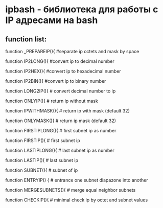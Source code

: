 # ipbash  - библиотека для работы с  IP  адресами на  bash

## function list: 

function _PREPAREIP(){ #separate ip octets and mask by space

function IP2LONG(){ #convert ip to decimal number

function IP2HEX(){ #convert ip to hexadecimal number

function IP2BIN(){ #convert ip to binary number

function LONG2IP(){ # convert decimal number to ip

function ONLYIP(){ # return ip without mask

function IPWITHMASK(){ # return ip with mask (default 32)

function ONLYMASK(){ # return ip mask (default 32)

function FIRSTIPLONG(){ # first subnet ip as number

function FIRSTIP(){ # first subnet ip

function LASTIPLONG(){ # last subnet ip as number

function LASTIP(){ # last subnet ip

function SUBNET(){ # subnet of ip

function ENTRYIP() { # entrance one subnet diapazone  into another

function MERGESUBNETS(){ # merge equal neighbor subnets

function CHECKIP(){ # minimal check ip by octet and subnet values
